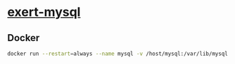 # [exert-mysql](https://github.com/chaosannals/exert-mysql)

## Docker

```sh
docker run --restart=always --name mysql -v /host/mysql:/var/lib/mysql -p 3306:3306 -e MYSQL_ROOT_PASSWORD=123456 mysql
```